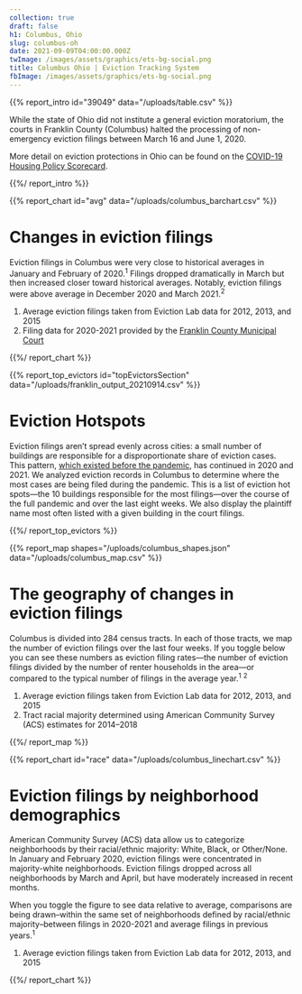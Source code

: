 ```yaml
---
collection: true
draft: false
h1: Columbus, Ohio
slug: columbus-oh
date: 2021-09-09T04:00:00.000Z
twImage: /images/assets/graphics/ets-bg-social.png
title: Columbus Ohio | Eviction Tracking System
fbImage: /images/assets/graphics/ets-bg-social.png
---
```


{{% report_intro id="39049" data="/uploads/table.csv" %}}







While the state of Ohio did not institute a general eviction moratorium, the courts in Franklin County (Columbus) halted the processing of non-emergency eviction filings between March 16 and June 1, 2020. 

More detail on eviction protections in Ohio can be found on the [COVID-19 Housing Policy Scorecard](https://evictionlab.org/covid-policy-scorecard/oh/).







{{%/ report_intro %}}



{{% report_chart id="avg" data="/uploads/columbus_barchart.csv" %}}







# Changes in eviction filings

Eviction filings in Columbus were very close to historical averages in January and February of 2020.<sup>1</sup> Filings dropped dramatically in March but then increased closer toward historical averages. Notably, eviction filings were above average in December 2020 and March 2021.<sup>2</sup>

1. Average eviction filings taken from Eviction Lab data for 2012, 2013, and 2015
2. Filing data for 2020-2021 provided by the [Franklin County Municipal Court](http://www.fcmcclerk.com/reports/evictions)







{{%/ report_chart %}}



{{% report_top_evictors id="topEvictorsSection" data="/uploads/franklin_output_20210914.csv" %}}



# Eviction Hotspots

Eviction filings aren’t spread evenly across cities: a small number of buildings are responsible for a disproportionate share of eviction cases. This pattern, [which existed before the pandemic](https://evictionlab.org/top-evicting-landlords-drive-us-eviction-crisis/), has continued in 2020 and 2021. We analyzed eviction records in Columbus to determine where the most cases are being filed during the pandemic. This is a list of eviction hot spots—the 10 buildings responsible for the most filings—over the course of the full pandemic and over the last eight weeks. We also display the plaintiff name most often listed with a given building in the court filings.



{{%/ report_top_evictors %}}



{{% report_map shapes="/uploads/columbus_shapes.json" data="/uploads/columbus_map.csv" %}}















# The geography of changes in eviction filings

Columbus is divided into 284 census tracts. In each of those tracts, we map the number of eviction filings over the last four weeks. If you toggle below you can see these numbers as eviction filing rates—the number of eviction filings divided by the number of renter households in the area—or compared to the typical number of filings in the average year.<sup>1</sup> <sup>2</sup>

1. Average eviction filings taken from Eviction Lab data for 2012, 2013, and 2015
2. Tract racial majority determined using American Community Survey (ACS) estimates for 2014–2018















{{%/ report_map %}}



{{% report_chart id="race" data="/uploads/columbus_linechart.csv" %}}











# Eviction filings by neighborhood demographics

American Community Survey (ACS) data allow us to categorize neighborhoods by their racial/ethnic majority: White, Black, or Other/None. In January and February 2020, eviction filings were concentrated in majority-white neighborhoods. Eviction filings dropped across all neighborhoods by March and April, but have moderately increased in recent months. 

When you toggle the figure to see data relative to average, comparisons are being drawn–within the same set of neighborhoods defined by racial/ethnic majority–between filings in 2020-2021 and average filings in previous years.<sup>1</sup>

1. Average eviction filings taken from Eviction Lab data for 2012, 2013, and 2015











{{%/ report_chart %}}